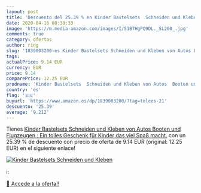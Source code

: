 ```yaml
---
layout: post
title: 'Descuento del 25.39 % en Kinder Bastelsets  Schneiden und Kleben '
date: 2020-04-16 08:30:33
image: 'https://m.media-amazon.com/images/I/51B7HgPQ9DL._SL200_.jpg'
comments: true
category: ofertas
author: ring
slug: '1839003200-es Kinder Bastelsets Schneiden und Kleben von Autos Booten...'
tags: 
actualPrice: 9.14 EUR
currency: EUR
price: 9.14
comparePrice: 12.25 EUR
prodname: 'Kinder Bastelsets  Schneiden und Kleben von Autos  Booten und Flugzeugen : Ein tolles Geschenk für Kinder  das viel Spaß macht.'
country: 'es'
flag: '🇪🇸'
buyurl: 'https://www.amazon.es/dp/1839003200/?tag=tolees-21'
descuento: '25.39'
average: '9.212'
---
```


Tienes [Kinder Bastelsets  Schneiden und Kleben von Autos  Booten und Flugzeugen : Ein tolles Geschenk für Kinder  das viel Spaß macht.](https://www.amazon.es/dp/1839003200/?tag=tolees-21) con un 25.39 % de descuento con precio de oferta de 9.14 EUR (original: 12.25 EUR) en el siguiente enlace!

[![Kinder Bastelsets  Schneiden und Kleben ](https://m.media-amazon.com/images/I/51B7HgPQ9DL._SL200_.jpg)](https://www.amazon.es/dp/1839003200/?tag=tolees-21)

ℹ️:


[🛒 Accede a la oferta!!](https://www.amazon.es/dp/1839003200/?tag=tolees-21)
